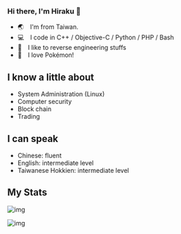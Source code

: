 ### Hi there, I'm Hiraku 🐧

- 🌏 I'm from Taiwan.
- :computer: I code in C++ / Objective-C / Python / PHP / Bash
- 🔨 I like to reverse engineering stuffs
- 🥰 I love Pokémon!

## I know a little about

- System Administration (Linux)
- Computer security
- Block chain
- Trading

## I can speak

- Chinese: fluent
- English: intermediate level
- Taiwanese Hokkien: intermediate level
  
## My Stats

![img](https://github-readme-stats.vercel.app/api?username=hirakujira&count_private=true&show_icons=true&include_all_commits=true&theme=radical)

![img](https://github-readme-stats.vercel.app/api/top-langs/?username=hirakujira&hide=HTML&show_icons=true&layout=compact&theme=radical)
